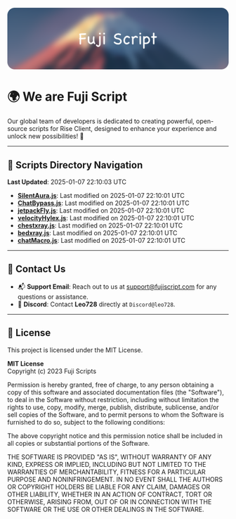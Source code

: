 ![Banner](.github/b.webp)

# 🌍 **We are Fuji Script**

Our global team of developers is dedicated to creating powerful, open-source scripts for Rise Client, designed to enhance your experience and unlock new possibilities! 🌟

---
<!-- SCRIPTS_NAVIGATION_START -->
## 📂 **Scripts Directory Navigation**

**Last Updated**: 2025-01-07 22:10:03 UTC

- **[SilentAura.js](scripts/SilentAura.js)**: Last modified on 2025-01-07 22:10:01 UTC
- **[ChatBypass.js](scripts/ChatBypass.js)**: Last modified on 2025-01-07 22:10:01 UTC
- **[jetpackFly.js](scripts/jetpackFly.js)**: Last modified on 2025-01-07 22:10:01 UTC
- **[velocityHylex.js](scripts/velocityHylex.js)**: Last modified on 2025-01-07 22:10:01 UTC
- **[chestxray.js](scripts/chestxray.js)**: Last modified on 2025-01-07 22:10:01 UTC
- **[bedxray.js](scripts/bedxray.js)**: Last modified on 2025-01-07 22:10:01 UTC
- **[chatMacro.js](scripts/chatMacro.js)**: Last modified on 2025-01-07 22:10:01 UTC

<!-- SCRIPTS_NAVIGATION_END -->

---

## 💬 **Contact Us**  
- 📬 **Support Email**: Reach out to us at [support@fujiscript.com](mailto:support@fujiscript.com) for any questions or assistance.  
- 💬 **Discord**: Contact **Leo728** directly at `Discord@leo728`.

---

## 📜 **License**

This project is licensed under the MIT License.  

**MIT License**  
Copyright (c) 2023 Fuji Scripts  

Permission is hereby granted, free of charge, to any person obtaining a copy of this software and associated documentation files (the "Software"), to deal in the Software without restriction, including without limitation the rights to use, copy, modify, merge, publish, distribute, sublicense, and/or sell copies of the Software, and to permit persons to whom the Software is furnished to do so, subject to the following conditions:  

The above copyright notice and this permission notice shall be included in all copies or substantial portions of the Software.  

THE SOFTWARE IS PROVIDED "AS IS", WITHOUT WARRANTY OF ANY KIND, EXPRESS OR IMPLIED, INCLUDING BUT NOT LIMITED TO THE WARRANTIES OF MERCHANTABILITY, FITNESS FOR A PARTICULAR PURPOSE AND NONINFRINGEMENT. IN NO EVENT SHALL THE AUTHORS OR COPYRIGHT HOLDERS BE LIABLE FOR ANY CLAIM, DAMAGES OR OTHER LIABILITY, WHETHER IN AN ACTION OF CONTRACT, TORT OR OTHERWISE, ARISING FROM, OUT OF OR IN CONNECTION WITH THE SOFTWARE OR THE USE OR OTHER DEALINGS IN THE SOFTWARE.  
